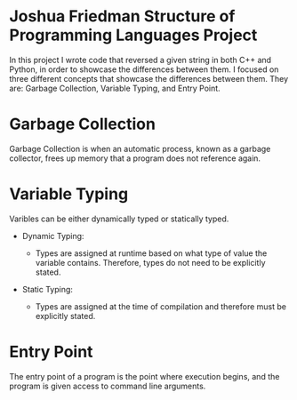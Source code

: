 # Joshua Friedman Structure of Programming Languages Project
In this project I wrote code that reversed a given string in both C++ and Python, in order to showcase the differences between them. I focused on three different concepts that 
showcase the differences between them. They are: Garbage Collection, Variable Typing, and Entry Point.

# Garbage Collection
Garbage Collection is when an automatic process, known as a garbage collector, frees up memory that a program does not reference again.

# Variable Typing
Varibles can be either dynamically typed or statically typed.

- Dynamic Typing:
  - Types are assigned at runtime based on what type of value the variable contains. Therefore, types do not need to be explicitly stated. 

- Static Typing:
  - Types are assigned at the time of compilation and therefore must be explicitly stated.


# Entry Point
The entry point of a program is the point where execution begins, and the program is given access to command line arguments.


